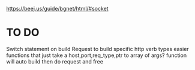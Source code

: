 https://beej.us/guide/bgnet/html/#socket


# TO DO
Switch statement on build Request to build specific http verb types
easier functions that just take a host,port,req_type,ptr to array of args? function will auto build then do request and free
